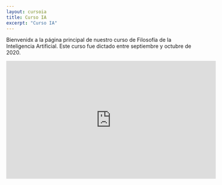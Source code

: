 ```yaml
---
layout: cursoia
title: Curso IA
excerpt: "Curso IA"
---
```


Bienvenidx a la página principal de nuestro curso de Filosofía de la Inteligencia Artificial. Este curso fue dictado entre septiembre y octubre de 2020.

<iframe width="560" height="315" display=block; src="https://www.youtube.com/embed/videoseries?list=PLW9WMn8xJQsWoYJRHr2s7xrU1SvGkruXb" title="YouTube video player" frameborder="0" allow="accelerometer; autoplay; clipboard-write; encrypted-media; gyroscope; picture-in-picture" allowfullscreen></iframe>